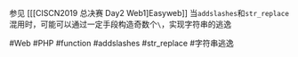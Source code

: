 参见 [[[CISCN2019 总决赛 Day2 Web1]Easyweb]]
当`addslashes`和`str_replace`混用时，可能可以通过一定手段构造奇数个`\`，实现字符串的逃逸

#Web #PHP #function #addslashes #str_replace #字符串逃逸 